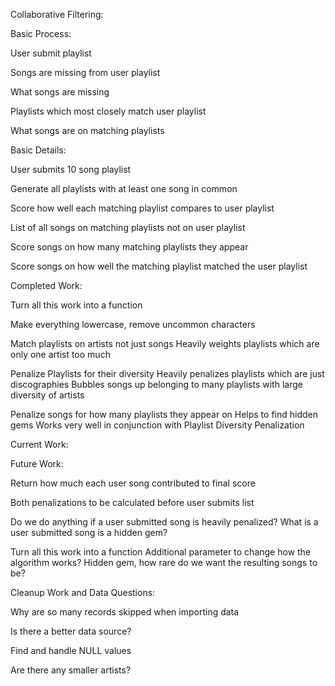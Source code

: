 Collaborative Filtering:

Basic Process:

User submit playlist

Songs are missing from user playlist

What songs are missing

Playlists which most closely match user playlist

What songs are on matching playlists



Basic Details:

User submits 10 song playlist

Generate all playlists with at least one song in common

Score how well each matching playlist compares to user playlist

List of all songs on matching playlists not on user playlist

Score songs on how many matching playlists they appear

Score songs on how well the matching playlist matched the user playlist



Completed Work:

Turn all this work into a function

Make everything lowercase, remove uncommon characters

Match playlists on artists not just songs
  Heavily weights playlists which are only one artist too much

Penalize Playlists for their diversity
  Heavily penalizes playlists which are just discographies
  Bubbles songs up belonging to many playlists with large diversity of artists

Penalize songs for how many playlists they appear on
  Helps to find hidden gems
  Works very well in conjunction with Playlist Diversity Penalization



Current Work:



Future Work:

Return how much each user song contributed to final score

Both penalizations to be calculated before user submits list

Do we do anything if a user submitted song is heavily penalized?
What is a user submitted song is a hidden gem?

Turn all this work into a function
Additional parameter to change how the algorithm works?
	Hidden gem, how rare do we want the resulting songs to be?



Cleanup Work and Data Questions:

Why are so many records skipped when importing data

Is there a better data source?

Find and handle NULL values

Are there any smaller artists?


